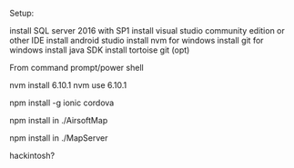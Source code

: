 Setup:

install SQL server 2016 with SP1
install visual studio community edition or other IDE
install android studio
install nvm for windows
install git for windows
install java SDK
install tortoise git (opt)

From command prompt/power shell

nvm install 6.10.1
nvm use 6.10.1

npm install -g ionic cordova

npm install in ./AirsoftMap

npm install in ./MapServer

hackintosh?